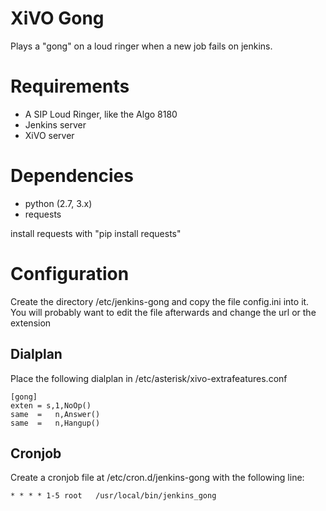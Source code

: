 XiVO Gong
=========

Plays a "gong" on a loud ringer when a new job fails on jenkins.

Requirements
===========

 * A SIP Loud Ringer, like the Algo 8180
 * Jenkins server
 * XiVO server

Dependencies
============

 * python (2.7, 3.x)
 * requests

install requests with "pip install requests"

Configuration
=============

Create the directory /etc/jenkins-gong and copy the file config.ini into it.
You will probably want to edit the file afterwards and change the url or the extension

Dialplan
--------

Place the following dialplan in /etc/asterisk/xivo-extrafeatures.conf

    [gong]
    exten = s,1,NoOp()
    same  =   n,Answer()
    same  =   n,Hangup()

Cronjob
-------

Create a cronjob file at /etc/cron.d/jenkins-gong with the following line:

    * * * * 1-5 root   /usr/local/bin/jenkins_gong
